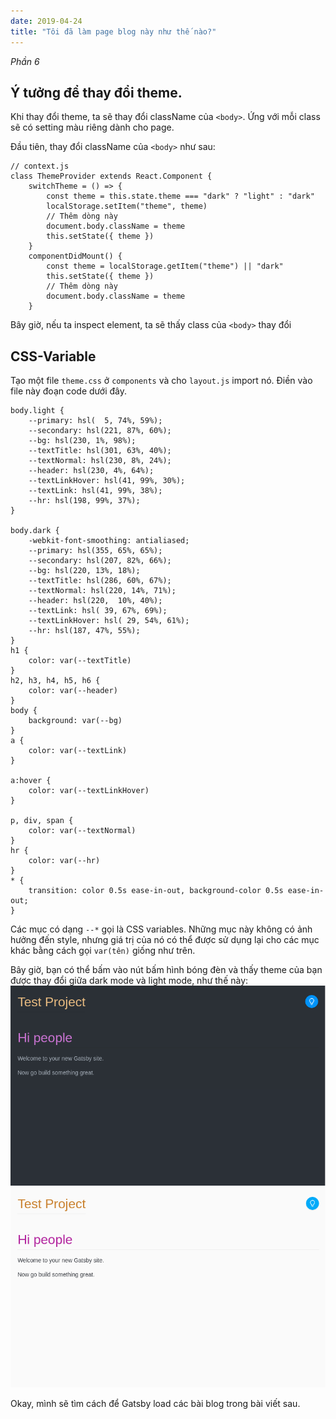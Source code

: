 ```yaml
---
date: 2019-04-24
title: "Tôi đã làm page blog này như thế nào?"
---
```


_Phần 6_

## Ý tưởng để thay đổi theme.
Khi thay đổi theme, ta sẽ thay đổi className của `<body>`. Ứng với mỗi class sẽ có setting màu riêng dành cho page.

Đầu tiên, thay đổi className của `<body>` như sau:

```
// context.js
class ThemeProvider extends React.Component {
    switchTheme = () => {
        const theme = this.state.theme === "dark" ? "light" : "dark"
        localStorage.setItem("theme", theme)
        // Thêm dòng này
        document.body.className = theme
        this.setState({ theme })
    }
    componentDidMount() {
        const theme = localStorage.getItem("theme") || "dark"
        this.setState({ theme })
        // Thêm dòng này
        document.body.className = theme
    }
```
 
Bây giờ, nếu ta inspect element, ta sẽ thấy class của `<body>` thay đổi

## CSS-Variable
Tạo một file `theme.css` ở `components` và cho `layout.js` import nó. Điền vào file này đoạn code dưới đây.

```
body.light {
    --primary: hsl(  5, 74%, 59%);
    --secondary: hsl(221, 87%, 60%);
    --bg: hsl(230, 1%, 98%);
    --textTitle: hsl(301, 63%, 40%);
    --textNormal: hsl(230, 8%, 24%);
    --header: hsl(230, 4%, 64%);
    --textLinkHover: hsl(41, 99%, 30%);
    --textLink: hsl(41, 99%, 38%);
    --hr: hsl(198, 99%, 37%);
}

body.dark {
    -webkit-font-smoothing: antialiased;
    --primary: hsl(355, 65%, 65%);
    --secondary: hsl(207, 82%, 66%);
    --bg: hsl(220, 13%, 18%);
    --textTitle: hsl(286, 60%, 67%);
    --textNormal: hsl(220, 14%, 71%);
    --header: hsl(220,  10%, 40%);
    --textLink: hsl( 39, 67%, 69%);
    --textLinkHover: hsl( 29, 54%, 61%);
    --hr: hsl(187, 47%, 55%);
}
h1 {
    color: var(--textTitle)
}
h2, h3, h4, h5, h6 {
    color: var(--header)
}
body {
    background: var(--bg)
}
a {
    color: var(--textLink)
}

a:hover {
    color: var(--textLinkHover)
}

p, div, span {
    color: var(--textNormal)
}
hr {
    color: var(--hr)
}
* {
    transition: color 0.5s ease-in-out, background-color 0.5s ease-in-out;
}
```

Các mục có dạng `--*` gọi là CSS variables. Những mục này không có ảnh hưởng đến style, nhưng giá trị của nó có thể được sử dụng lại cho các mục khác bằng cách gọi `var(tên)` giống như trên.

Bây giờ, bạn có thể bấm vào nút bấm hình bóng đèn và thấy theme của bạn được thay đổi giữa dark mode và light mode, như thế này:
![dark](dark.png)
![light](light.png)

Okay, mình sẽ tìm cách để Gatsby load các bài blog trong bài viết sau.